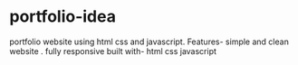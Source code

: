 # portfolio-idea
portfolio website using html css and javascript.
Features-
simple and clean website .
fully responsive
built with-
html
css
javascript
